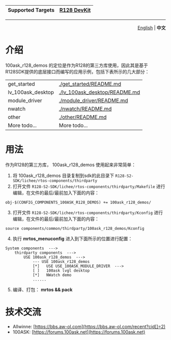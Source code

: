 | Supported Targets | [R128 DevKit](https://item.taobao.com/item.htm?id=736154682975) |
| ----------------- | ------------ |

---
<p align="right">
  <a href="./README.md">English</a>  |  <b>中文</b></a>
</p>

# 介绍

100ask_r128_demos 的定位是作为R128的第三方库使用，因此其是基于R128SDK提供的底层接口而编写的应用示例，包括下表所示的几大部分：

| | |
| :--- | :--- |
|get_started | [./get_started/README.md](./get_started/README.md) |
|lv_100ask_desktop | [./lv_100ask_desktop/README.md](./lv_100ask_desktop/README.md) |
|module_driver | [./module_driver/README.md](./module_driver/README.md) |
|nwatch | [./nwatch/README.md](./nwatch/README.md) |
|other | [./other/README.md](./other/README.md) 
|More todo... | More todo... |


# 用法

作为R128的第三方库， 100ask_r128_demos 使用起来非常简单：

1. 将 100ask_r128_demos 目录复制到sdk的此目录下 `R128-S2-SDK/lichee/rtos-components/thirdparty`
2. 打开文件 `R128-S2-SDK/lichee/rtos-components/thirdparty/Makefile` 进行编辑，在文件的最后/最前加入下面的内容：

```shell
obj-$(CONFIG_COMPONENTS_100ASK_R128_DEMOS) += 100ask_r128_demos/
```

3. 打开文件 `R128-S2-SDK/lichee/rtos-components/thirdparty/Kconfig` 进行编辑，在文件的最后/最前加入下面的内容：

```shell
source components/common/thirdparty/100ask_r128_demos/Kconfig
```

4. 执行 **mrtos_menuconfig** 进入到下面所示的位置进行配置：

```shell
System components  --->
    thirdparty components  --->
        USE 100ask_r128_demos  --->
            --- USE 100ask_r128_demos
            [*]   USE USE_100ASK_MODULE_DRIVER  --->
            [ ]   100ask lvgl desktop
            [*]   NWatch demo
            ......
```

5. 编译、打包： **mrtos && pack**


# 技术交流

- Allwinne: [https://bbs.aw-ol.com](https://bbs.aw-ol.com/recent?cid[]=2)
- 100ASK: [https://forums.100ask.net](https://forums.100ask.net)
